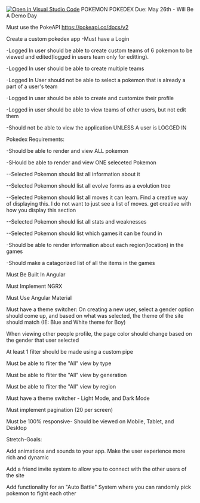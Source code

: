 [![Open in Visual Studio Code](https://classroom.github.com/assets/open-in-vscode-718a45dd9cf7e7f842a935f5ebbe5719a5e09af4491e668f4dbf3b35d5cca122.svg)](https://classroom.github.com/online_ide?assignment_repo_id=11155675&assignment_repo_type=AssignmentRepo)
​POKEMON POKEDEX
Due: May 26th - Will Be A Demo Day

Must use the PokeAPI
https://pokeapi.co/docs/v2


Create a custom pokedex app
-Must have a Login

-Logged In user should be able to create custom teams of 6 pokemon to be viewed and edited(logged in users team only for editting).

-Logged In user should be able to create multiple teams

-Logged In User should not be able to select a pokemon that is already a part of a user's team

-Logged in user should be able to create and customize their profile

-Logged in user should be able to view teams of other users, but not edit them

-Should not be able to view the application UNLESS A user is LOGGED IN


Pokedex Requirements:

-Should be able to render and view ALL pokemon

-SHould be able to render and view ONE seleceted Pokemon

--Selected Pokemon should list all information about it

--Selected Pokemon should list all evolve forms as a evolution tree

--Selected Pokemon should list all moves it can learn. Find a creative way of displaying this. I do not want to just see a list of moves. get creative with how you display this section

--Selected Pokemon should list all stats and weaknesses

--Selected Pokemon should list which games it can be found in


-Should be able to render information about each region(location) in the games

-Should make a catagorized list of all the items in the games


Must Be Built In Angular

Must Implement NGRX

Must Use Angular Material

Must have a theme switcher: On creating a new user, select a gender option should come up, and based on what was selected, the theme of the site should match (IE: Blue and White theme for Boy)

When viewing other people profile, the page color should change based on the gender that user selected

At least 1 filter should be made using a custom pipe

Must be able to fliter the "All" view by type

Must be able to fliter the "All" view by generation

Must be able to fliter the "All" view by region

Must have a theme switcher - Light Mode, and Dark Mode

Must implement pagination (20 per screen)

Must be 100% responsive- Should be viewed on Mobile, Tablet, and Desktop


Stretch-Goals:

Add animations and sounds to your app. Make the user experience more rich and dynamic

Add a friend invite system to allow you to connect with the other users of the site

Add functionality for an "Auto Battle" System where you can randomly pick pokemon to fight each other
